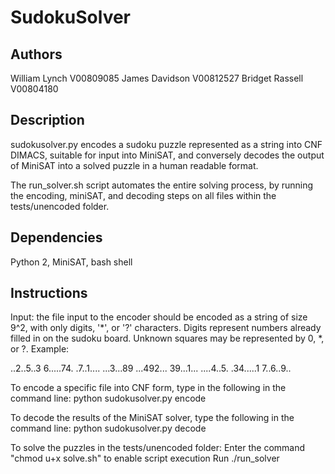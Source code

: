 # SudokuSolver

Authors
-------

William Lynch V00809085
James Davidson V00812527
Bridget Rassell V00804180

Description
-----------

sudokusolver.py encodes a sudoku puzzle represented as a string into CNF DIMACS, suitable for input into
MiniSAT, and conversely decodes the output of MiniSAT into a solved puzzle in a human readable format.

The run_solver.sh script automates the entire solving process, by running the encoding, miniSAT, and decoding steps
on all files within the tests/unencoded folder.


Dependencies
 -----------

 Python 2, MiniSAT, bash shell


Instructions
------------

Input: the file input to the encoder should be encoded as a string of size 9^2, with only digits, '*', or '?' characters.
       Digits represent numbers already filled in on the sudoku board. Unknown squares may be represented by 0, *, or ?.
Example:

..2..5..3
6.....74.
.7..1....
...3...89
...492...
39...1...
....4..5.
.34.....1
7..6..9..


To encode a specific file into CNF form, type in the following in the command line:
  python sudokusolver.py encode <filename>

To decode the results of the MiniSAT solver, type the following in the command line:
  python sudokusolver.py decode <filename>

To solve the puzzles in the tests/unencoded folder:
  Enter the command "chmod u+x solve.sh" to enable script execution
  Run ./run_solver
